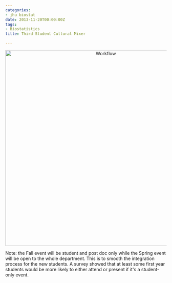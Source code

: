 ```yaml
---
categories:
- jhu biostat
date: 2013-11-20T00:00:00Z
tags:
- Biostatistics
title: Third Student Cultural Mixer

---
```





<center>
<a href="http://lcolladotor.github.io/figs/2013-11-20-StudentMixer3/ad-03_v1.png"><img src="http://lcolladotor.github.io/figs/2013-11-20-StudentMixer3/ad-03_v1.png" alt="Workflow" style="width: 612px;"/></a>
</center>


Note: the Fall event will be student and post doc only while the Spring event will be open to the whole department. This is to smooth the integration process for the new students. A survey showed that at least some first year students would be more likely to either attend or present if it's a student-only event.


